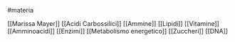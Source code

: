 #materia 

[[Marissa Mayer]]
[[Acidi Carbossilici]]
[[Ammine]]
[[Lipidi]]
[[Vitamine]]
[[Amminoacidi]]
[[Enzimi]]
[[Metabolismo energetico]]
[[Zuccheri]]
[[DNA]]
